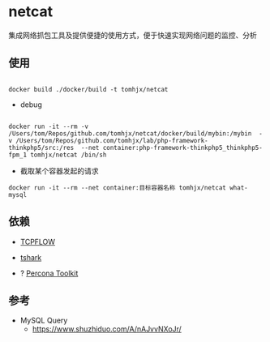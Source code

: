 # netcat
集成网络抓包工具及提供便捷的使用方式，便于快速实现网络问题的监控、分析


## 使用

```

docker build ./docker/build -t tomhjx/netcat

```


* debug

```

docker run -it --rm -v /Users/tom/Repos/github.com/tomhjx/netcat/docker/build/mybin:/mybin  -v /Users/tom/Repos/github.com/tomhjx/lab/php-framework-thinkphp5/src:/res  --net container:php-framework-thinkphp5_thinkphp5-fpm_1 tomhjx/netcat /bin/sh

```



* 截取某个容器发起的请求

```
docker run -it --rm --net container:目标容器名称 tomhjx/netcat what-mysql

```





## 依赖

* [TCPFLOW](https://github.com/simsong/tcpflow)

* [tshark](https://www.wireshark.org/docs/man-pages/tshark.html)

* ? [Percona Toolkit](https://www.percona.com/software/database-tools/percona-toolkit)


## 参考

* MySQL Query
    * https://www.shuzhiduo.com/A/nAJvvNXoJr/
